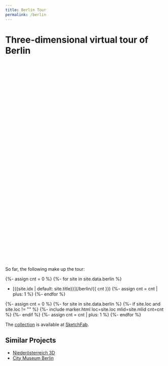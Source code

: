 ```yaml
---
title: Berlin Tour
permalink: /berlin
---
```


# Three-dimensional virtual tour of Berlin

<link rel="stylesheet" href="/f/leaflet.css"/>
<script src="/f/leaflet.js"></script>

<script>
var map;
  function init(){
    map = L.map('map').setView([52.5221, 13.4071], 11);

    L.tileLayer('https://{s}.tile.openstreetmap.org/{z}/{x}/{y}.png', {
        attribution: '&copy; <a href="https://www.openstreetmap.org/copyright">OpenStreetMap</a> contributors'
    }).addTo(map);

  }
  window.addEventListener("load", init);
</script>

<div id="map" class="map map-home" style="height: 600px; margin-top: 50px"></div>

So far, the following make up the tour:

{%- assign cnt = 0 %}
{%- for site in site.data.berlin %}
  - [{{site.idx | default: site.title}}](/berlin/{{ cnt }})
  {%- assign cnt = cnt | plus: 1 %}
{%- endfor %}

{%- assign cnt = 0 %}
{%- for site in site.data.berlin %}
  {%- if site.loc and site.loc != "" %}
    {%- include marker.html loc=site.loc mlid=site.mlid cnt=cnt %}
  {%- endif %}
  {%- assign cnt = cnt | plus: 1 %}
{%- endfor %}

The [collection](https://sketchfab.com/gorenje23/collections/urban-photogrammetry) is available at [SketchFab](https://sketchfab.com).

## Similar Projects

- [Niederösterreich 3D](https://www.noe-3d.at/)
- [City Museum Berlin](https://sketchfab.com/stadtmuseumBLN)
